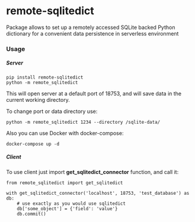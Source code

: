# remote-sqlitedict
Package allows to set up a remotely accessed SQLite backed Python dictionary for a convenient data persistence in serverless environment

### Usage

##### Server

    pip install remote-sqlitedict
    python -m remote_sqlitedict
    
This will open server at a default port of 18753, and will save data in the current working directory.

To change port or data directory use:

    python -m remote_sqlitedict 1234 --directory /sqlite-data/

Also you can use Docker with docker-compose:
    
    docker-compose up -d
 
##### Client

To use client just import **get_sqlitedict_connector** function, and call it:

    from remote_sqlitedict import get_sqlitedict

    with get_sqlitedict_connector('localhost', 18753, 'test_database') as db:
        # use exactly as you would use sqlitedict
        db['some_object'] = {'field': 'value'}
        db.commit()